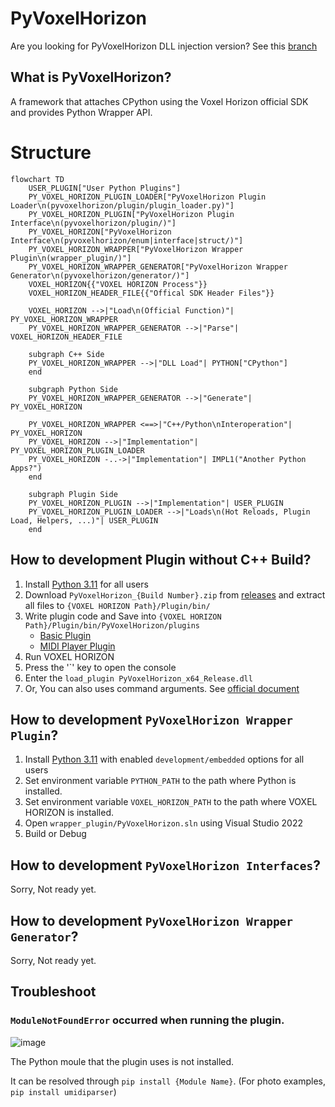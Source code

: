 # PyVoxelHorizon
Are you looking for PyVoxelHorizon DLL injection version? See this [branch](https://github.com/devjeonghwan/PyVoxelHorizon/tree/injection_version) 

## What is PyVoxelHorizon?
A framework that attaches CPython using the Voxel Horizon official SDK and provides Python Wrapper API.

# Structure
```mermaid
flowchart TD
    USER_PLUGIN["User Python Plugins"]
    PY_VOXEL_HORIZON_PLUGIN_LOADER["PyVoxelHorizon Plugin Loader\n(pyvoxelhorizon/plugin/plugin_loader.py)"]
    PY_VOXEL_HORIZON_PLUGIN["PyVoxelHorizon Plugin Interface\n(pyvoxelhorizon/plugin/)"]
    PY_VOXEL_HORIZON["PyVoxelHorizon Interface\n(pyvoxelhorizon/enum|interface|struct/)"]
    PY_VOXEL_HORIZON_WRAPPER["PyVoxelHorizon Wrapper Plugin\n(wrapper_plugin/)"]
    PY_VOXEL_HORIZON_WRAPPER_GENERATOR["PyVoxelHorizon Wrapper Generator\n(pyvoxelhorizon/generator/)"]
    VOXEL_HORIZON{{"VOXEL HORIZON Process"}}
    VOXEL_HORIZON_HEADER_FILE{{"Offical SDK Header Files"}}
    
    VOXEL_HORIZON -->|"Load\n(Official Function)"| PY_VOXEL_HORIZON_WRAPPER
    PY_VOXEL_HORIZON_WRAPPER_GENERATOR -->|"Parse"| VOXEL_HORIZON_HEADER_FILE

    subgraph C++ Side
    PY_VOXEL_HORIZON_WRAPPER -->|"DLL Load"| PYTHON["CPython"]
    end
    
    subgraph Python Side
    PY_VOXEL_HORIZON_WRAPPER_GENERATOR -->|"Generate"| PY_VOXEL_HORIZON

    PY_VOXEL_HORIZON_WRAPPER <==>|"C++/Python\nInteroperation"| PY_VOXEL_HORIZON
    PY_VOXEL_HORIZON -->|"Implementation"| PY_VOXEL_HORIZON_PLUGIN_LOADER
    PY_VOXEL_HORIZON -..->|"Implementation"| IMPL1("Another Python Apps?")
    end

    subgraph Plugin Side
    PY_VOXEL_HORIZON_PLUGIN -->|"Implementation"| USER_PLUGIN
    PY_VOXEL_HORIZON_PLUGIN_LOADER -->|"Loads\n(Hot Reloads, Plugin Load, Helpers, ...)"| USER_PLUGIN
    end
```

## How to development Plugin without C++ Build?
1. Install [Python 3.11](https://www.python.org/downloads/release/python-3110/) for all users
2. Download `PyVoxelHorizon_{Build Number}.zip` from [releases](https://github.com/devjeonghwan/PyVoxelHorizon/releases) and extract all files to `{VOXEL HORIZON Path}/Plugin/bin/`
3. Write plugin code and Save into `{VOXEL HORIZON Path}/Plugin/bin/PyVoxelHorizon/plugins`
    - [Basic Plugin](sample/basic_plugin.py)
    - [MIDI Player Plugin](sample/midi_example_plugin.py)
4. Run VOXEL HORIZON
5. Press the '`' key to open the console
6. Enter the `load_plugin PyVoxelHorizon_x64_Release.dll`
7. Or, You can also uses command arguments. See [official document](https://github.com/megayuchi/VH_SDK)

## How to development `PyVoxelHorizon Wrapper Plugin`?
1. Install [Python 3.11](https://www.python.org/downloads/release/python-3110/) with enabled `development/embedded` options for all users
2. Set environment variable `PYTHON_PATH` to the path where Python is installed.
3. Set environment variable `VOXEL_HORIZON_PATH` to the path where VOXEL HORIZON is installed.
4. Open `wrapper_plugin/PyVoxelHorizon.sln` using Visual Studio 2022
5. Build or Debug

## How to development `PyVoxelHorizon Interfaces`?
Sorry, Not ready yet.

## How to development `PyVoxelHorizon Wrapper Generator`?
Sorry, Not ready yet.

## Troubleshoot
### `ModuleNotFoundError` occurred when running the plugin.
![image](https://github.com/devjeonghwan/PyVoxelHorizon/assets/13144936/22c625b8-d322-4723-815c-ced231e2efab)

The Python moule that the plugin uses is not installed.

It can be resolved through `pip install {Module Name}`. (For photo examples, `pip install umidiparser`)
